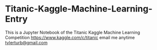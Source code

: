 # Titanic-Kaggle-Machine-Learning-Entry
This is a Jupyter Notebook of the Titanic Kaggle Machine Learning Competition https://www.kaggle.com/c/titanic 
email me anytime tylerturb@gmail.com 
